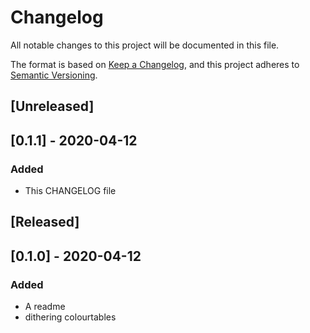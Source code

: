 # Changelog
All notable changes to this project will be documented in this file.

The format is based on [Keep a Changelog](https://keepachangelog.com/en/1.0.0/),
and this project adheres to [Semantic Versioning](https://semver.org/spec/v2.0.0.html).

## [Unreleased]

## [0.1.1] - 2020-04-12
### Added
- This CHANGELOG file 

## [Released]

## [0.1.0] - 2020-04-12
### Added
- A readme
- dithering colourtables

